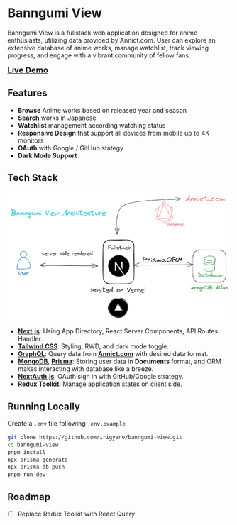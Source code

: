 # Banngumi View

Banngumi View is a fullstack web application designed for anime enthusiasts, utilizing data provided by Annict.com. User can explore an extensive database of anime works, manage watchlist, track viewing progress, and engage with a vibrant community of fellow fans.

<a style='font-size:large;font-weight:700;' href="https://banngumi-view.vercel.app/">Live Demo</a>

## Features

- **Browse** Anime works based on released year and season
- **Search** works in Japanese
- **Watchlist** management according watching status
- **Responsive Design** that support all devices from mobile up to 4K monitors
- **OAuth** with Google / GitHub stategy
- **Dark Mode Support**

## Tech Stack

<img alt="diagram" src="./.github/diagram.png" />

- **[Next.js](https://nextjs.org/)**: Using App Directory, React Server Components, API Routes Handler.
- **[Tailwind CSS](https://tailwindcss.com)**: Styling, RWD, and dark mode toggle.
- **[GraphQL](https://graphql.org/)**: Query data from **[Annict.com](https://developers.annict.com/)** with desired data format.
- **[MongoDB](https://www.mongodb.com/)**, **[Prisma](https://www.prisma.io/)**: Storing user data in **Documents** format, and ORM makes interacting with database like a breeze.
- **[NextAuth.js](https://next-auth.js.org)**: OAuth sign in with GitHub/Google strategy.
- **[Redux Toolkit](https://redux-toolkit.js.org/)**: Manage application states on client side.

## Running Locally

Create a `.env` file following `.env.example`

```bash
git clone https://github.com/irigyano/banngumi-view.git
cd banngumi-view
pnpm install
npx prisma generate
npx prisma db push
pnpm run dev
```

## Roadmap

- [ ] Replace Redux Toolkit with React Query
